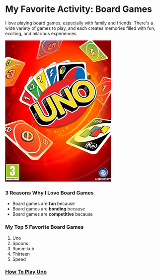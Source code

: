 # My Favorite Activity: Board Games

I love playing board games, especially with family and friends. There's a wide variety of games to play, and each creates memories filled with fun, exciting, and hilarious experiences.

![alt text](uno-cover.jpg)

### 3 Reasons Why I Love Board Games
- Board games are **fun** because 
- Board games are **bonding** because
- Board games are **competitive** because

### My Top 5 Favorite Board Games
1. Uno
2. Spoons
3. Rummikub
4. Thirteen
5. Speed

### [How To Play Uno](https://www.youtube.com/watch?v=sWoSZmHsCls&ab_channel=wikiHow)
